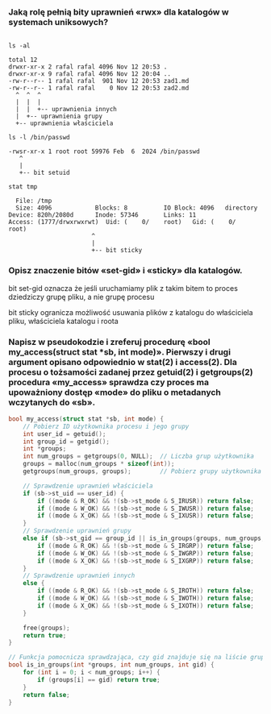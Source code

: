 ### Jaką rolę pełnią bity uprawnień «rwx» dla katalogów w systemach uniksowych?

```shell

ls -al

total 12
drwxr-xr-x 2 rafal rafal 4096 Nov 12 20:53 .
drwxr-xr-x 9 rafal rafal 4096 Nov 12 20:04 ..
-rw-r--r-- 1 rafal rafal  901 Nov 12 20:53 zad1.md
-rw-r--r-- 1 rafal rafal    0 Nov 12 20:53 zad2.md
  ^  ^  ^
  |  |  |
  |  |  +-- uprawnienia innych
  |  +-- uprawnienia grupy
  +-- uprawnienia właściciela

ls -l /bin/passwd

-rwsr-xr-x 1 root root 59976 Feb  6  2024 /bin/passwd
   ^
   |
   +-- bit setuid

stat tmp

  File: /tmp
  Size: 4096            Blocks: 8          IO Block: 4096   directory
Device: 820h/2080d      Inode: 57346       Links: 11
Access: (1777/drwxrwxrwt)  Uid: (    0/    root)   Gid: (    0/    root)
                       ^
                       |
                       +-- bit sticky
```

### Opisz znaczenie bitów «set-gid» i «sticky» dla katalogów.
bit set-gid oznacza że jeśli uruchamiamy plik z takim bitem to proces dziedziczy grupę pliku, a nie grupę procesu

bit sticky ogranicza możliwość usuwania plików z katalogu do właściciela pliku, właściciela katalogu i roota

### Napisz w pseudokodzie i zreferuj procedurę «bool my_access(struct stat *sb, int mode)». Pierwszy i drugi argument opisano odpowiednio w stat(2) i access(2). Dla procesu o tożsamości zadanej przez getuid(2) i getgroups(2) procedura «my_access» sprawdza czy proces ma upoważniony dostęp «mode» do pliku o metadanych wczytanych do «sb».

```C
bool my_access(struct stat *sb, int mode) {
    // Pobierz ID użytkownika procesu i jego grupy
    int user_id = getuid();
    int group_id = getgid();
    int *groups;
    int num_groups = getgroups(0, NULL);  // Liczba grup użytkownika
    groups = malloc(num_groups * sizeof(int));
    getgroups(num_groups, groups);        // Pobierz grupy użytkownika

    // Sprawdzenie uprawnień właściciela
    if (sb->st_uid == user_id) {
        if ((mode & R_OK) && !(sb->st_mode & S_IRUSR)) return false;
        if ((mode & W_OK) && !(sb->st_mode & S_IWUSR)) return false;
        if ((mode & X_OK) && !(sb->st_mode & S_IXUSR)) return false;
    }
    // Sprawdzenie uprawnień grupy
    else if (sb->st_gid == group_id || is_in_groups(groups, num_groups, sb->st_gid)) {
        if ((mode & R_OK) && !(sb->st_mode & S_IRGRP)) return false;
        if ((mode & W_OK) && !(sb->st_mode & S_IWGRP)) return false;
        if ((mode & X_OK) && !(sb->st_mode & S_IXGRP)) return false;
    }
    // Sprawdzenie uprawnień innych
    else {
        if ((mode & R_OK) && !(sb->st_mode & S_IROTH)) return false;
        if ((mode & W_OK) && !(sb->st_mode & S_IWOTH)) return false;
        if ((mode & X_OK) && !(sb->st_mode & S_IXOTH)) return false;
    }

    free(groups);
    return true;
}

// Funkcja pomocnicza sprawdzająca, czy gid znajduje się na liście grup użytkownika
bool is_in_groups(int *groups, int num_groups, int gid) {
    for (int i = 0; i < num_groups; i++) {
        if (groups[i] == gid) return true;
    }
    return false;
}
```